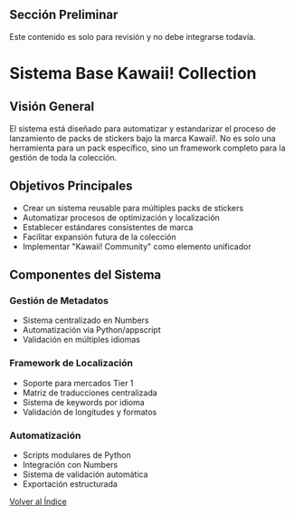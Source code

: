 <!-- PRELIMINAR: No integrar aún, solo para revisión -->
<section id="preliminar" class="revisar-solo">
    <h2>Sección Preliminar</h2>
    <p>Este contenido es solo para revisión y no debe integrarse todavía.</p>
</section>

# Sistema Base Kawaii! Collection

## Visión General
El sistema está diseñado para automatizar y estandarizar el proceso de lanzamiento de packs de stickers bajo la marca Kawaii!. No es solo una herramienta para un pack específico, sino un framework completo para la gestión de toda la colección.

## Objetivos Principales
- Crear un sistema reusable para múltiples packs de stickers
- Automatizar procesos de optimización y localización
- Establecer estándares consistentes de marca
- Facilitar expansión futura de la colección
- Implementar "Kawaii! Community" como elemento unificador

## Componentes del Sistema
### Gestión de Metadatos
- Sistema centralizado en Numbers
- Automatización via Python/appscript
- Validación en múltiples idiomas

### Framework de Localización
- Soporte para mercados Tier 1
- Matriz de traducciones centralizada
- Sistema de keywords por idioma
- Validación de longitudes y formatos

### Automatización
- Scripts modulares de Python
- Integración con Numbers
- Sistema de validación automática
- Exportación estructurada

[Volver al Índice](index.md)